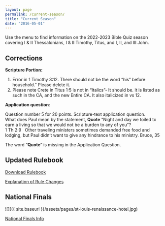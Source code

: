 ```yaml
---
layout: page
permalink: /current-season/
title: "Current Season"
date: "2016-05-01"
---
```


Use the menu to find information on the 2022-2023 Bible Quiz season covering I & II Thessalonians, I & II Timothy, Titus, and I, II, and III John.

## Corrections

**Scripture Portion:**

1. Error in 1 Timothy 3:12. There should not be the word “his” before household.” Please delete it.
2. Please note Crete in Titus 1:5 is not in “Italics”- It should be. It is listed as such in the CA, and the new Entire CA. It also italicized in vs 12.

**Application question**:

Question number 5 for 20 points. Scripture-text application question.  
What does Paul mean by the statement, **Quote** “Night and day we toiled to earn a living so that we would not be a burden to any of you”?  
1 Th 2:9   Other traveling ministers sometimes demanded free food and lodging, but Paul didn’t want to give any hindrance to his ministry. Bruce, 35

The word “**Quote**” is missing in the Application Question.

## Updated Rulebook

[Download Rulebook](https://www.biblequiz.com/wp-content/uploads/2022/05/22-23-BQ-Rules.pdf)

[Explanation of Rule Changes](https://www.biblequiz.com/changes-to-the-rulebook-for-the-2022-2023-season/)

## National Finals

![]({{ site.baseurl }}/assets/pages/st-louis-renaissance-hotel.jpg)

[National Finals Info](https://www.biblequiz.com/national-finals/)
